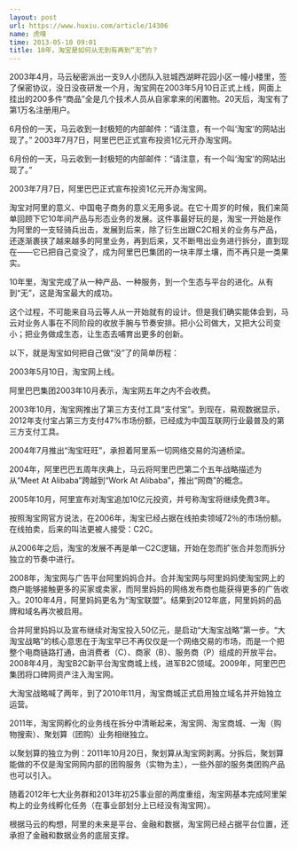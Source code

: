 ```yaml
---
layout: post
url: https://www.huxiu.com/article/14306
name: 虎嗅
time: 2013-05-10 09:01
title: 10年，淘宝是如何从无到有再到“无”的？
---
```

2003年4月，马云秘密派出一支9人小团队入驻城西湖畔花园小区一幢小楼里，签了保密协议，没日没夜研发一个月，淘宝网在2003年5月10日正式上线，网面上挂出的200多件“商品”全是几个技术人员从自家拿来的闲置物。20天后，淘宝有了第1万名注册用户。

6月份的一天，马云收到一封极短的内部邮件：“请注意，有一个叫‘淘宝’的网站出现了。” 2003年7月7日，阿里巴巴正式宣布投资1亿元开办淘宝网。

6月份的一天，马云收到一封极短的内部邮件：“请注意，有一个叫‘淘宝’的网站出现了。”

2003年7月7日，阿里巴巴正式宣布投资1亿元开办淘宝网。

淘宝对阿里的意义、中国电子商务的意义无用多说。在它十周岁的时候，我们来简单回顾下它10年间产品与形态业务的发展。这件事最好玩的是，淘宝一开始是作为阿里的一支轻骑兵出击，发展到后来，除了衍生出跟C2C相关的业务与产品，还逐渐裹挟了越来越多的阿里业务，再到后来，又不断甩出业务进行拆分，直到现在——它已把自己变没了，成为阿里巴巴集团的一块丰厚土壤，而不再只是一类果实。

10年里，淘宝完成了从一种产品、一种服务，到一个生态与平台的进化。从有到“无”，这是淘宝最大的成功。

这个过程，不可能来自马云等人从一开始就有的设计。但是我们确实能体会到，马云对业务人事在不同阶段的收放手腕与节奏安排。把小公司做大，又把大公司变小；把业务做成生态，让生态去哺育出更多的创新。

以下，就是淘宝如何把自己做“没”了的简单历程：

2003年5月10日，淘宝网上线。

阿里巴巴集团2003年10月表示，淘宝网五年之内不会收费。

2003年10月，淘宝网推出了第三方支付工具“支付宝”。到现在，易观数据显示，2012年支付宝占第三方支付47%市场份额，已经成为中国互联网行业最普及的第三方支付工具。

2004年7月推出“淘宝旺旺”，承担着阿里系一切网络交易的沟通桥梁。

2004年，阿里巴巴五周年庆典上，马云将阿里巴巴第二个五年战略描述为从“Meet At Alibaba”跨越到“Work At Alibaba”，推出“网商”的概念。

2005年10月，阿里宣布对淘宝追加10亿元投资，并号称淘宝将继续免费3年。

按照淘宝网官方说法，在2006年，淘宝已经占据在线拍卖领域72％的市场份额。在线拍卖，后来的叫法更被人接受：C2C。

从2006年之后，淘宝的发展不再是单一C2C逻辑，开始在忽而扩张合并忽而拆分独立的节奏中进行。

2008年，淘宝网与广告平台阿里妈妈合并。合并淘宝网与阿里妈妈使淘宝网上的商户能够接触更多的买家或卖家，而阿里妈妈的网络发布商也能获得更多的广告收入。2010年4月，阿里妈妈更名为“淘宝联盟”。结果到2012年底，阿里妈妈的品牌和域名再次被启用。

合并阿里妈妈以及宣布继续对淘宝投入50亿元，是启动“大淘宝战略”第一步。“大淘宝战略”的核心意思在于淘宝早已不再仅仅是一个网络交易的市场，而是一个把整个电商链路打通，由消费者（C）、商家（B）、服务商（P）组成的开放平台。2008年4月，淘宝B2C新平台淘宝商城上线，进军B2C领域。2009年，阿里巴巴集团将口碑网资产注入淘宝网。

大淘宝战略喊了两年，到了2010年11月，淘宝商城正式启用独立域名并开始独立运营。

2011年，淘宝网孵化的业务线在拆分中清晰起来，淘宝网、淘宝商城、一淘（购物搜索）、聚划算（团购）业务相继独立。

以聚划算的独立为例：2011年10月20日，聚划算从淘宝网剥离。分拆后，聚划算能做的不仅是淘宝网网内部的团购服务（实物为主），一些外部的服务类团购产品也可以引入。

随着2012年七大业务群和2013年初25事业部的两度重组，淘宝网基本完成阿里架构上的业务线孵化任务（在事业部划分上已经没有淘宝网）。

根据马云的构想，阿里的未来是平台、金融和数据，淘宝网已经占据平台位置，还承担了金融和数据业务的底层支撑。

